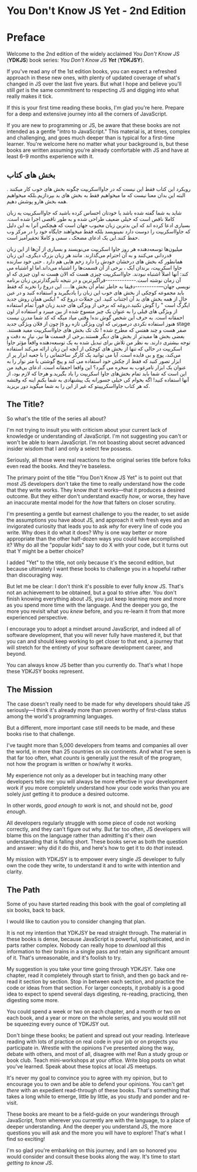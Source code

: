 # You Don't Know JS Yet - 2nd Edition
# Preface

Welcome to the 2nd edition of the widely acclaimed *You Don't Know JS* (**YDKJS**) book series: *You Don't Know JS **Yet*** (**YDKJSY**).

If you've read any of the 1st edition books, you can expect a refreshed approach in these new ones, with plenty of updated coverage of what's changed in JS over the last five years. But what I hope and believe you'll still *get* is the same commitment to respecting JS and digging into what really makes it tick.

If this is your first time reading these books, I'm glad you're here. Prepare for a deep and extensive journey into all the corners of JavaScript.

If you are new to programming or JS, be aware that these books are not intended as a gentle "intro to JavaScript." This material is, at times, complex and challenging, and goes much deeper than is typical for a first-time learner. You're welcome here no matter what your background is, but these books are written assuming you're already comfortable with JS and have at least 6–9 months experience with it.

## بخش های کتاب

رویکرد این کتاب فقط این نیست که در جاوااسکریپت چگونه بخش های خوب کار میکنند . البته این بدان معنا نیست که ما میخواهیم فقط به بخش های بد بپردازیم.بلکه میخواهیم همه بخش هارو پوشش دهیم.

شاید  به شما گفته شده باشد یا خودتان احساس کرده باشید که جاوااسکریپت یه زبان کاملا ناقص است
که خیلی ضعیف طراحی شده و به طور ناقصی اجرا شده است. بسیاری ادعا کرده اند که این بدترین زبان محبوب جهان است که هیچکس آنرا به این دلیل که جاوااسکریپت را دوست دارد نمینویسد بلکه فقط میخواهند جایگاه خود را در مرکز وب حفظ کنند.این یک ادعای مضحک ، سمی و کاملا تحقیرآمیز است.

میلیون‌ها توسعه‌دهنده هر روز جاوا اسکریپت می‌نویسند و بسیاری از آن‌ها از این زبان قدردانی می‌کنند و به آن احترام می‌گذارند.
مانند هر زبان بزرگ دیگری، این زبان همانطور که بخش های درخشان خودش را دارد زخم هایی هم دارد .
حتی خود سازنده جاوا اسکریپت، برندان آیک ، برخی از آن قسمت‌ها را اشتباه می‌داند.اما او اشتباه می کند: آنها اصلاً اشتباه نبودند. جاوااسکریپت چیزی هست که الان هست نه اون چیزی که او آن زمان نوشته است.-------------فراگیرترین و در نتیجه تأثیرگذارترین زبان برنامه نویسی جهان—----------دقیقا به خاطر تمام آن بخش ها…..
این دروغ را نخرید که فقط باید مجموعه کوچکی از بخش های خوب این زبان را یادبگیرید و  استفاده کنید و در عین حال از همه بخش های بد آن اجتناب کنید.
این جملات دروغ که " ایکس  همان روش جدید ایگرگ است " را گوش نکنید.دروغه که برخی از ویژگی های جدید زبان فوراً تمام استفاده از ویژگی های قبلی را به عنوان یک چیز منسوخ شده از بین میبرد و استفاده از اون احمقانه است.
به حرف این شخص گوش نده! وقتی میاد میگه که  کد شما مدرن نیست چون  از فلان ویژگی جدید js هنوز استفاده نکردی  درصورتی که اون ویژگی تازه رو stage صفر هست و چند هفتس که مطرح شده !
تک تک بخش های جاوااسکریپت مفید هستند. بغضی بخش ها مفیدتر از بخش های دیگر هستند.برخی از قسمت ها نیز، نیاز به دقت و  توجه بیشتری دارند.
به نظر من تلاش برای تبدیل شده به یک توسعه‌دهنده واقعاً مؤثر جاوا اسکریپت در حالی که تنها از بخش های کوچکی از آنچه این زبان ارائه می‌کند استفاده می‌کند، پوچ و بی فایده است.
آیا می توانید یک کارگر ساختمانی را با جعبه ابزار پر از ابزار تصور کنید که فقط از چکش خود استفاده می کند و پیچ گوشتی یا متر نوار را به عنوان یک ابزار نامرغوب  به سخره می گیرد؟ این واقعا احمقانه است.
ادعای بی‌قید من این است که شما باید تمام بخش‌های جاوا اسکریپت را یاد بگیرید.و  هرجا که لازم بود، از آنها استفاده کنید! اگه بخوام کی خیلی جسورانه یک پیشنهادی به شما بکنم اینه که وقتشه که هر کتاب جاوااسکریپیتو که غیر از این را  به شما میگوید دور بریزید.


## The Title?

So what's the title of the series all about?

I'm not trying to insult you with criticism about your current lack of knowledge or understanding of JavaScript. I'm not suggesting you can't or won't be able to learn JavaScript. I'm not boasting about secret advanced insider wisdom that I and only a select few possess.

Seriously, all those were real reactions to the original series title before folks even read the books. And they're baseless.

The primary point of the title "You Don't Know JS Yet" is to point out that most JS developers don't take the time to really understand how the code that they write works. They know *that* it works—that it produces a desired outcome. But they either don't understand exactly *how*, or worse, they have an inaccurate mental model for the *how* that falters on closer scrutiny.

I'm presenting a gentle but earnest challenge to you the reader, to set aside the assumptions you have about JS, and approach it with fresh eyes and an invigorated curiosity that leads you to ask *why* for every line of code you write. Why does it do what it does? Why is one way better or more appropriate than the other half-dozen ways you could have accomplished it? Why do all the "popular kids" say to do X with your code, but it turns out that Y might be a better choice?

I added "Yet" to the title, not only because it's the second edition, but because ultimately I want these books to challenge you in a hopeful rather than discouraging way.

But let me be clear: I don't think it's possible to ever fully *know* JS. That's not an achievement to be obtained, but a goal to strive after. You don't finish knowing everything about JS, you just keep learning more and more as you spend more time with the language. And the deeper you go, the more you revisit what you *knew* before, and you re-learn it from that more experienced perspective.

I encourage you to adopt a mindset around JavaScript, and indeed all of software development, that you will never fully have mastered it, but that you can and should keep working to get closer to that end, a journey that will stretch for the entirety of your software development career, and beyond.

You can always know JS better than you currently do. That's what I hope these YDKJSY books represent.

## The Mission

The case doesn't really need to be made for why developers should take JS seriously—I think it's already more than proven worthy of first-class status among the world's programming languages.

But a different, more important case still needs to be made, and these books rise to that challenge.

I've taught more than 5,000 developers from teams and companies all over the world, in more than 25 countries on six continents. And what I've seen is that far too often, what *counts* is generally just the result of the program, not how the program is written or how/why it works.

My experience not only as a developer but in teaching many other developers tells me: you will always be more effective in your development work if you more completely understand how your code works than you are solely *just* getting it to produce a desired outcome.

In other words, *good enough to work* is not, and should not be, *good enough*.

All developers regularly struggle with some piece of code not working correctly, and they can't figure out why. But far too often, JS developers will blame this on the language rather than admitting it's their own understanding that is falling short. These books serve as both the question and answer: why did it do *this*, and here's how to get it to do *that* instead.

My mission with YDKJSY is to empower every single JS developer to fully own the code they write, to understand it and to write with intention and clarity.

## The Path

Some of you have started reading this book with the goal of completing all six books, back to back.

I would like to caution you to consider changing that plan.

It is not my intention that YDKJSY be read straight through. The material in these books is dense, because JavaScript is powerful, sophisticated, and in parts rather complex. Nobody can really hope to *download* all this information to their brains in a single pass and retain any significant amount of it. That's unreasonable, and it's foolish to try.

My suggestion is you take your time going through YDKJSY. Take one chapter, read it completely through start to finish, and then go back and re-read it section by section. Stop in between each section, and practice the code or ideas from that section. For larger concepts, it probably is a good idea to expect to spend several days digesting, re-reading, practicing, then digesting some more.

You could spend a week or two on each chapter, and a month or two on each book, and a year or more on the whole series, and you would still not be squeezing every ounce of YDKJSY out.

Don't binge these books; be patient and spread out your reading. Interleave reading with lots of practice on real code in your job or on projects you participate in. Wrestle with the opinions I've presented along the way, debate with others, and most of all, disagree with me! Run a study group or book club. Teach mini-workshops at your office. Write blog posts on what you've learned. Speak about these topics at local JS meetups.

It's never my goal to convince you to agree with my opinion, but to encourage you to own and be able to defend your opinions. You can't get *there* with an expedient read-through of these books. That's something that takes a long while to emerge, little by little, as you study and ponder and re-visit.

These books are meant to be a field-guide on your wanderings through JavaScript, from wherever you currently are with the language, to a place of deeper understanding. And the deeper you understand JS, the more questions you will ask and the more you will have to explore! That's what I find so exciting!

I'm so glad you're embarking on this journey, and I am so honored you would consider and consult these books along the way. It's time to start *getting to know JS*.
